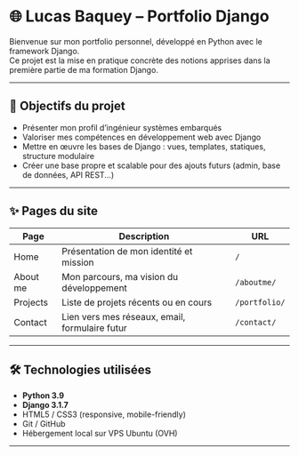 # 🌐 Lucas Baquey – Portfolio Django

Bienvenue sur mon portfolio personnel, développé en Python avec le framework Django.  
Ce projet est la mise en pratique concrète des notions apprises dans la première partie de ma formation Django.

---

## 🚀 Objectifs du projet

- Présenter mon profil d’ingénieur systèmes embarqués
- Valoriser mes compétences en développement web avec Django
- Mettre en œuvre les bases de Django : vues, templates, statiques, structure modulaire
- Créer une base propre et scalable pour des ajouts futurs (admin, base de données, API REST...)

---

## ✨ Pages du site

| Page        | Description                                      | URL                  |
|-------------|--------------------------------------------------|-----------------------|
| Home        | Présentation de mon identité et mission          | `/`                  |
| About me    | Mon parcours, ma vision du développement         | `/aboutme/`          |
| Projects    | Liste de projets récents ou en cours             | `/portfolio/`        |
| Contact     | Lien vers mes réseaux, email, formulaire futur   | `/contact/`          |

---

## 🛠️ Technologies utilisées

- **Python 3.9**
- **Django 3.1.7**
- HTML5 / CSS3 (responsive, mobile-friendly)
- Git / GitHub
- Hébergement local sur VPS Ubuntu (OVH)

---
